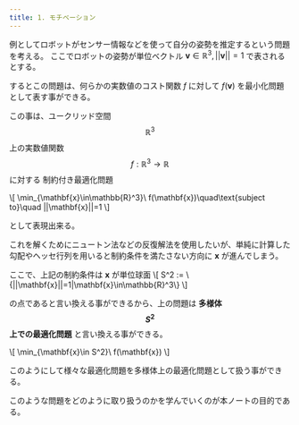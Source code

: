 ```yaml
---
title: 1. モチベーション
---
```


例としてロボットがセンサー情報などを使って自分の姿勢を推定するという問題を考える。
ここでロボットの姿勢が単位ベクトル $\mathbf{v}\in\mathbb{R}^3,||\mathbf{v}||=1$ で表されるとする。

するとこの問題は、何らかの実数値のコスト関数 $f$ に対して $f(\mathbf{v})$ を最小化問題として表す事ができる。

この事は、ユークリッド空間 $$\mathbb{R}^3$$ 上の実数値関数 $$f:\mathbb{R}^3\rightarrow\mathbb{R}$$ に対する
制約付き最適化問題

\\[
\min_{\mathbf{x}\in\mathbb{R}^3}\ f(\mathbf{x})\quad\text{subject to}\quad ||\mathbf{x}||=1
\\]

として表現出来る。

これを解くためにニュートン法などの反復解法を使用したいが、単純に計算した勾配やヘッセ行列を用いると制約条件を満たさない方向に $\mathbf{x}$ が進んでしまう。

ここで、上記の制約条件は $\mathbf{x}$ が単位球面
\\[
S^2 := \\{||\mathbf{x}||=1|\mathbf{x}\in\mathbb{R}^3\\}
\\]

の点であると言い換える事ができるから、上の問題は **多様体 $$S^2$$ 上での最適化問題** と言い換える事ができる。

\\[
\min_{\mathbf{x}\in S^2}\ f(\mathbf{x})
\\]

このようにして様々な最適化問題を多様体上の最適化問題として扱う事ができる。

このような問題をどのように取り扱うのかを学んでいくのが本ノートの目的である。
